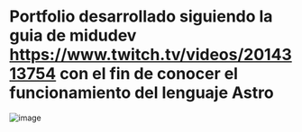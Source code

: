 # Portfolio desarrollado siguiendo la guia de midudev https://www.twitch.tv/videos/2014313754 con el fin de conocer el funcionamiento del lenguaje Astro

![image](https://github.com/LucasCaro97/portfolio.astro/assets/98230934/90449d85-c2ad-4dc3-af8c-8b19847c810b)
